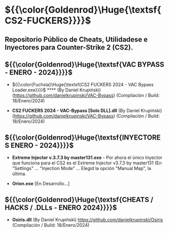 # ${{\color{Goldenrod}\Huge{\textsf{CS2-FUCKERS}}}}\$ 
## Repositorio Público de Cheats, Utilidadese e Inyectores para Counter-Strike 2 (CS2).


## ${{\color{Goldenrod}\Huge{\textsf{VAC BYPASS - ENERO - 2024}}}}\$
- ${{\color{Fuchsia}\Huge{\textsf{CS2 FUCKERS 2024 - VAC Bypass Loader.exe}}}}\$ **** (By Daniel Krupiński) (https://github.com/danielkrupinski/VAC-Bypass)
(Compilación / Build: 18/Enero/2024)

- **CS2 FUCKERS 2024 - VAC-Bypass [Solo DLL].dll** (By Daniel Krupiński) (https://github.com/danielkrupinski/VAC-Bypass)
(Compilación / Build: 18/Enero/2024)

## ${{\color{Goldenrod}\Huge{\textsf{INYECTORES ENERO - 2024}}}}\$ 
- **Extreme Injector v.3.7.3 by master131.exe** - Por ahora el único Inyector que funciona para el CS2 es el Extreme Injector v3.7.3 by master131 (En "Settings" ... "Injection Mode" ... Elegid la opción "Manual Map", la última.

- **Orion.exe** [En Desarrollo...]
 
## ${{\color{Goldenrod}\Huge{\textsf{CHEATS / HACKS / .DLLs - ENERO 2024}}}}\$ 
- **Osiris.dll** (By Daniel Krupiński) https://github.com/danielkrupinski/Osiris (Compilación / Build: 18/Enero/2024)
